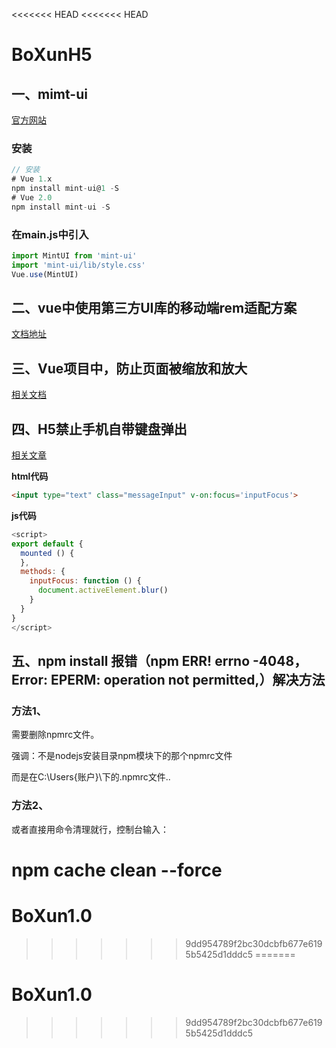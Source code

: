<<<<<<< HEAD
<<<<<<< HEAD
# BoXunH5

## 一、mimt-ui

[官方网站](http://mint-ui.github.io/#!/zh-cn)

### 安装

```js
// 安装
# Vue 1.x
npm install mint-ui@1 -S
# Vue 2.0
npm install mint-ui -S
```

### 在main.js中引入

```js
import MintUI from 'mint-ui'
import 'mint-ui/lib/style.css'
Vue.use(MintUI)
```

## 二、vue中使用第三方UI库的移动端rem适配方案

[文档地址](https://segmentfault.com/a/1190000015238394)

## 三、Vue项目中，防止页面被缩放和放大

[相关文档](https://blog.csdn.net/cherrylee_1210/article/details/80606611)

## 四、H5禁止手机自带键盘弹出

[相关文章](https://blog.csdn.net/qq_24147051/article/details/52958610)

**html代码**

```html
<input type="text" class="messageInput" v-on:focus='inputFocus'>
```

**js代码**

```js
<script>
export default {
  mounted () {
  },
  methods: {
    inputFocus: function () {
      document.activeElement.blur()
    }
  }
}
</script>

```

## 五、npm install 报错（npm ERR! errno -4048，Error: EPERM: operation not permitted,）解决方法

### 方法1、

需要删除npmrc文件。

强调：不是nodejs安装目录npm模块下的那个npmrc文件

而是在C:\Users\{账户}\下的.npmrc文件..

### 方法2、

或者直接用命令清理就行，控制台输入：

npm cache clean --force
=======
# BoXun1.0
>>>>>>> 9dd954789f2bc30dcbfb677e6195b5425d1dddc5
=======
# BoXun1.0
>>>>>>> 9dd954789f2bc30dcbfb677e6195b5425d1dddc5
